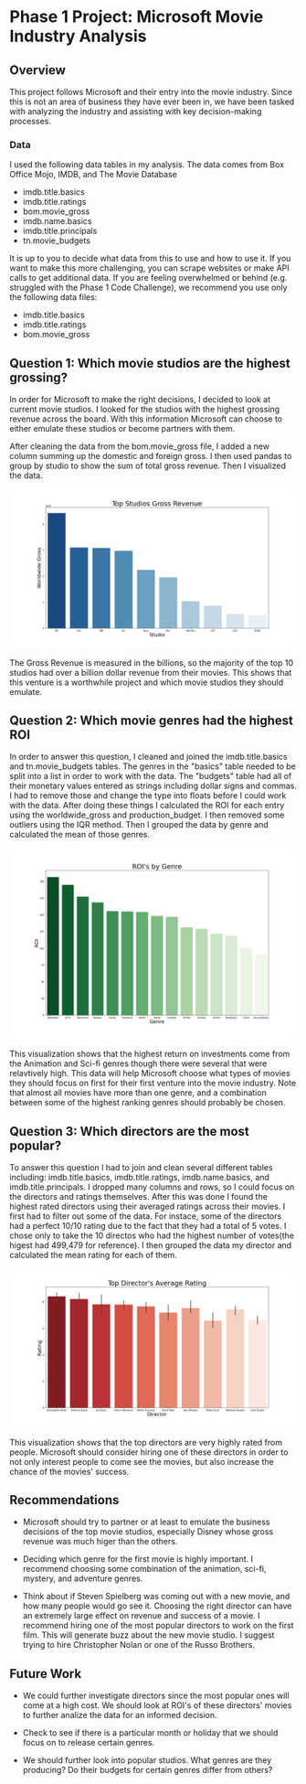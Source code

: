 # Phase 1 Project: Microsoft Movie Industry Analysis



## Overview

This project follows Microsoft and their entry into the movie industry. Since this is not an area of business they have ever been in, we have been tasked with analyzing the industry and assisting with key decision-making processes.


### Data

I used the following data tables in my analysis. The data comes from Box Office Mojo, IMDB, and The Movie Database

* imdb.title.basics
* imdb.title.ratings
* bom.movie_gross
* imdb.name.basics
* imdb.title.principals
* tn.movie_budgets

It is up to you to decide what data from this to use and how to use it. If you want to make this more challenging, you can scrape websites or make API calls to get additional data. If you are feeling overwhelmed or behind (e.g. struggled with the Phase 1 Code Challenge), we recommend you use only the following data files:

* imdb.title.basics
* imdb.title.ratings
* bom.movie_gross

## Question 1: Which movie studios are the highest grossing?

In order for Microsoft to make the right decisions, I decided to look at current movie studios. I looked for the studios with the highest grossing revenue across the board. With this information Microsoft can choose to either emulate these studios or become partners with them.

After cleaning the data from the bom.movie_gross file, I added a new column summing up the domestic and foreign gross. I then used pandas to group by studio to show the sum of total gross revenue. Then I visualized the data.

![Studio_Gross.png](https://github.com/shackemn/dsc-phase-1-projectA/blob/master/images/Studio_Gross.png)

The Gross Revenue is measured in the billions, so the majority of the top 10 studios had over a billion dollar revenue from their movies. This shows that this venture is a worthwhile project and which movie studios they should emulate.



## Question 2: Which movie genres had the highest ROI

In order to answer this question, I cleaned and joined the imdb.title.basics and tn.movie_budgets tables. The genres in the "basics" table needed to be split into a list in order to work with the data. The "budgets" table had all of their monetary values entered as strings including dollar signs and commas. I had to remove those and change the type into floats before I could work with the data. After doing these things I calculated the ROI for each entry using the worldwide_gross and production_budget. I then removed some outliers using the IQR method. Then I grouped the data by genre and calculated the mean of those genres. 

![Genres_ROI.png](https://github.com/shackemn/dsc-phase-1-projectA/blob/master/images/Genres_ROI.png)

This visualization shows that the highest return on investments come from the Animation and Sci-fi genres though there were several that were relavtively high. This data will help Microsoft choose what types of movies they should focus on first for their first venture into the movie industry. Note that almost all movies have more than one genre, and a combination between some of the highest ranking genres should probably be chosen.

## Question 3: Which directors are the most popular?

To answer this question I had to join and clean several different tables including: imdb.title.basics, imdb.title.ratings, imdb.name.basics, 
and imdb.title.principals. I dropped many columns and rows, so I could focus on the directors and ratings themselves. After this was done I found the highest rated directors using their averaged ratings across their movies. I first had to filter out some of the data. For instace, some of the directors had a perfect 10/10 rating due to the fact that they had a total of 5 votes. I chose only to take the 10 directos who had the highest number of votes(the higest had 499,479 for reference). I then grouped the data my director and calculated the mean rating for each of them. 

![Director_Ratings.png](https://github.com/shackemn/dsc-phase-1-projectA/blob/master/images/Director_Ratings.png)

This visualization shows that the top directors are very highly rated from people. Microsoft should consider hiring one of these directors in order to not only interest people to come see the movies, but also increase the chance of the movies' success. 


## Recommendations

* Microsoft should try to partner or at least to emulate the business decisions of the top movie studios, especially Disney whose gross revenue was much higer than the others.

* Deciding which genre for the first movie is highly important. I recommend choosing some combination of the animation, sci-fi, mystery, and adventure genres.

* Think about if Steven Spielberg was coming out with a new movie, and how many people would go see it. Choosing the right director can have an extremely large effect on revenue and success of a movie. I recommend hiring one of the most popular directors to work on the first film. This will generate buzz about the new movie studio. I suggest trying to hire Christopher Nolan or one of the Russo Brothers.

## Future Work

* We could further investigate directors since the most popular ones will come at a high cost. We should look at ROI's of these directors' movies to further analize the data for an informed decision.

* Check to see if there is a particular month or holiday that we should focus on to release certain genres. 

* We should further look into popular studios. What genres are they producing? Do their budgets for certain genres differ from others?


